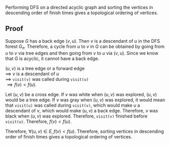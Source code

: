 Performing DFS on a directed acyclic graph and sorting the vertices in
descending order of finish times gives a topological ordering of vertices.

## Proof

Suppose $G$ has a back edge $(v, u)$.
Then $v$ is a descendant of $u$ in the DFS forest $G_π$.
Therefore, a cycle from $u$ to $v$ in $G$ can be obtained by
going from $u$ to $v$ via tree edges and then going from $v$ to $u$ via $(v, u)$.
Since we know that $G$ is acyclic, it cannot have a back edge.

$(u, v)$ is a tree edge or a forward edge
<br/>$\implies$ $v$ is a descendant of $u$
<br/>$\implies$ `visit(v)` was called during `visit(u)`
<br/>$\implies f(v) < f(u)$.

Let $(u, v)$ be a cross edge.
If $v$ was white when $(u, v)$ was explored, $(u, v)$ would be a tree edge.
If $v$ was gray when $(u, v)$ was explored, it would mean that `visit(u)` was called during `visit(v)`,
which would make $u$ a descendant of $v$, which would make $(u, v)$ a back edge.
Therefore, $v$ was black when $(u, v)$ was explored.
Therefore, `visit(v)` finished before `visit(u)`.
Therefore, $f(v) < f(u)$.

Therefore, $\forall (u, v) \in E, f(v) < f(u)$.
Therefore, sorting vertices in descending order of finish times gives a topological ordering of vertices.
